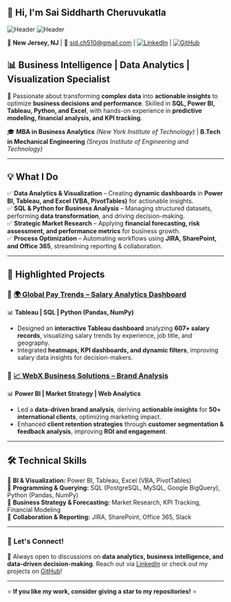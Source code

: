 ## 👋 Hi, I'm **Sai Siddharth Cheruvukatla**  
![Header](https://img.shields.io/badge/-Data_Analytics-blue?style=for-the-badge&logo=tableau&logoColor=white) ![Header](https://img.shields.io/badge/-Business_Intelligence-blue?style=for-the-badge&logo=tableau&logoColor=white)

📍 **New Jersey, NJ** | 📧 sid.ch510@gmail.com | [![LinkedIn](https://img.shields.io/badge/LinkedIn-Connect-blue?style=flat&logo=linkedin)](https://www.linkedin.com/in/sai-siddharth-cheruvukatla-299622234/) | [![GitHub](https://img.shields.io/badge/GitHub-Portfolio-black?style=flat&logo=github)](#)

## 📊 **Business Intelligence | Data Analytics | Visualization Specialist**
🚀 Passionate about transforming **complex data** into **actionable insights** to optimize **business decisions and performance**. Skilled in **SQL, Power BI, Tableau, Python, and Excel**, with hands-on experience in **predictive modeling, financial analysis, and KPI tracking**.  

🎓 **MBA in Business Analytics** *(New York Institute of Technology)* | **B.Tech in Mechanical Engineering** *(Sreyas Institute of Engineering and Technology)*

---

## 💡 **What I Do**
✅ **Data Analytics & Visualization** – Creating **dynamic dashboards** in **Power BI, Tableau, and Excel (VBA, PivotTables)** for actionable insights.  
✅ **SQL & Python for Business Analysis** – Managing structured datasets, performing **data transformation**, and driving decision-making.  
✅ **Strategic Market Research** – Applying **financial forecasting, risk assessment, and performance metrics** for business growth.  
✅ **Process Optimization** – Automating workflows using **JIRA, SharePoint, and Office 365**, streamlining reporting & collaboration.  

---

## 🚀 **Highlighted Projects**  

### 🔹 [🌍 Global Pay Trends – Salary Analytics Dashboard](#)  
📊 **Tableau | SQL | Python (Pandas, NumPy)**  
- Designed an **interactive Tableau dashboard** analyzing **607+ salary records**, visualizing salary trends by experience, job title, and geography.  
- Integrated **heatmaps, KPI dashboards, and dynamic filters**, improving salary data insights for decision-makers.  

### 🔹 [📈 WebX Business Solutions – Brand Analysis](#)  
📊 **Power BI | Market Strategy | Web Analytics**  
- Led a **data-driven brand analysis**, deriving **actionable insights** for **50+ international clients**, optimizing marketing impact.  
- Enhanced **client retention strategies** through **customer segmentation & feedback analysis**, improving **ROI and engagement**.  

---

## 🛠 **Technical Skills**
📌 **BI & Visualization:** Power BI, Tableau, Excel (VBA, PivotTables)  
📌 **Programming & Querying:** SQL (PostgreSQL, MySQL, Google BigQuery), Python (Pandas, NumPy)  
📌 **Business Strategy & Forecasting:** Market Research, KPI Tracking, Financial Modeling  
📌 **Collaboration & Reporting:** JIRA, SharePoint, Office 365, Slack  

---

### 📢 **Let's Connect!**
📩 Always open to discussions on **data analytics, business intelligence, and data-driven decision-making**. Reach out via [LinkedIn](https://www.linkedin.com/in/sai-siddharth-cheruvukatla-299622234/) or check out my projects on [GitHub](#)!  

---

⭐ **If you like my work, consider giving a star to my repositories!** ⭐
